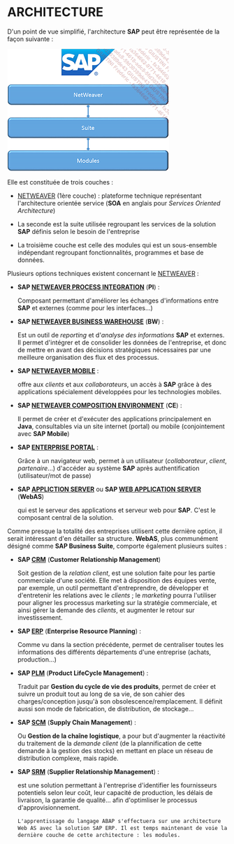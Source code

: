 # **ARCHITECTURE**

D'un point de vue simplifié, l'architecture **SAP** peut être représentée de la façon suivante :

![](../ressources/02_02_01.png)

Elle est constituée de trois couches :

- [NETWEAVER]() (1ère couche) : plateforme technique représentant l'architecture orientée service (**SOA** en anglais pour _Services Oriented Architecture_)

- La seconde est la suite utilisée regroupant les services de la solution **SAP** définis selon le besoin de l'entreprise

- La troisième couche est celle des modules qui est un sous-ensemble indépendant regroupant fonctionnalités, programmes et base de données.

Plusieurs options techniques existent concernant le [NETWEAVER]() :

- **SAP [NETWEAVER PROCESS INTEGRATION]()** (**PI**) :

  Composant permettant d'améliorer les échanges d'informations entre **SAP** et externes (comme pour les interfaces...)

- **SAP [NETWEAVER BUSINESS WAREHOUSE]()** (**BW**) :

  Est un outil de _reporting_ et d'_analyse des informations_ **SAP** et externes. Il permet d'intégrer et de consolider les données de l'entreprise, et donc de mettre en avant des décisions stratégiques nécessaires par une meilleure organisation des flux et des processus.

- **SAP [NETWEAVER MOBILE]()** :

  offre aux _clients_ et aux _collaborateurs_, un accès à **SAP** grâce à des applications spécialement développées pour les technologies mobiles.

- **SAP [NETWEAVER COMPOSITION ENVIRONMENT]()** (**CE**) :

  Il permet de créer et d'exécuter des applications principalement en **Java**, consultables via un site internet (portal) ou mobile (conjointement avec **SAP Mobile**)

- **SAP [ENTERPRISE PORTAL]()** :

  Grâce à un navigateur web, permet à un utilisateur (_collaborateur_, _client_, _partenaire_...) d'accéder au système **SAP** après authentification (utilisateur/mot de passe)

- **SAP [APPLICTION SERVER]()** ou **SAP [WEB APPLICATION SERVER]()** (**WebAS**)

  qui est le serveur des applications et serveur web pour **SAP**. C'est le composant central de la solution.

Comme presque la totalité des entreprises utilisent cette dernière option, il serait intéressant d'en détailler sa structure. **WebAS**, plus communément désigné comme **SAP Business Suite**, comporte également plusieurs suites :

- **SAP [CRM]()** (**Customer Relationship Management**)

  Soit gestion de la _relation client_, est une solution faite pour les partie commerciale d'une société. Elle met à disposition des équipes vente, par exemple, un outil permettant d'entreprendre, de développer et d'entretenir les relations avec le _clients_ ; le _marketing_ pourra l'utiliser pour aligner les processus marketing sur la stratégie commerciale, et ainsi gérer la demande des _clients_, et augmenter le retour sur investissement.

- **SAP [ERP]()** (**Enterprise Resource Planning**) :

  Comme vu dans la section précédente, permet de centraliser toutes les informations des différents départements d'une entreprise (achats, production...)

- **SAP [PLM](../18_Modules/Module_PLM/README.md)** (**Product LifeCycle Management**) :

  Traduit par **Gestion du cycle de vie des produits**, permet de créer et suivre un produit tout au long de sa vie, de son cahier des charges/conception jusqu'à son obsolescence/remplacement. Il définit aussi son mode de fabrication, de distribution, de stockage...

- **SAP [SCM]()** (**Supply Chain Management**) :

  Ou **Gestion de la chaîne logistique**, a pour but d'augmenter la réactivité du traitement de la _demande client_ (de la plannification de cette demande à la gestion des stocks) en mettant en place un réseau de distribution complexe, mais rapide.

- **SAP [SRM]()** (**Supplier Relationship Management**) :

  est une solution permettant à l'entreprise d'identifier les fournisseurs potentiels selon leur coût, leur capacité de production, les délais de livraison, la garantie de qualité... afin d'optimliser le processus d'approvisionnement.

      L'apprentissage du langage ABAP s'effectuera sur une architecture Web AS avec la solution SAP ERP. Il est temps maintenant de voie la dernière couche de cette architecture : les modules.

